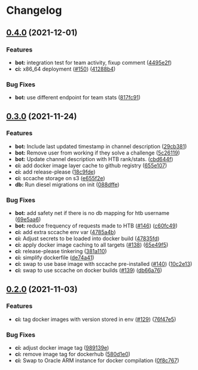 # Changelog

## [0.4.0](https://www.github.com/Huskehhh/CTFd-rs/compare/v0.3.0...v0.4.0) (2021-12-01)


### Features

* **bot:** integration test for team activity, fixup comment ([4495e2f](https://www.github.com/Huskehhh/CTFd-rs/commit/4495e2f4f26f035b46e9743b70ec18265d45e9ec))
* **ci:** x86_64 deployment ([#150](https://www.github.com/Huskehhh/CTFd-rs/issues/150)) ([41288b4](https://www.github.com/Huskehhh/CTFd-rs/commit/41288b4ffeaf63b20ce20776e128742baf65c3e2))


### Bug Fixes

* **bot:** use different endpoint for team stats ([817fc91](https://www.github.com/Huskehhh/CTFd-rs/commit/817fc911ecfbafd09059ab4afc66e7276794c9f1))

## [0.3.0](https://www.github.com/Huskehhh/CTFd-rs/compare/v0.2.0...v0.3.0) (2021-11-24)


### Features

* **bot:** Include last updated timestamp in channel description ([29cb381](https://www.github.com/Huskehhh/CTFd-rs/commit/29cb381f4ab3d0c23463ac90191d0a1f9ccefa25))
* **bot:** Remove user from working if they solve a challenge ([5c26119](https://www.github.com/Huskehhh/CTFd-rs/commit/5c261190b9405990cfa21d7753cddf7f6d98c147))
* **bot:** Update channel description with HTB rank/stats. ([cbd644f](https://www.github.com/Huskehhh/CTFd-rs/commit/cbd644f8d82f5bb6f108ea25a80692cf86b12c2f))
* **ci:** add docker image layer cache to github registry ([655e107](https://www.github.com/Huskehhh/CTFd-rs/commit/655e10790be98dccbee1c5cd894ff4562a90d98e))
* **ci:** add release-please ([18c9fde](https://www.github.com/Huskehhh/CTFd-rs/commit/18c9fde0cd9880c0831d48b5116b5a0c90280b81))
* **ci:** sccache storage on s3 ([e655f2e](https://www.github.com/Huskehhh/CTFd-rs/commit/e655f2ee6c78b72c5ef7268137c686685a74112c))
* **db:** Run diesel migrations on init ([088dffe](https://www.github.com/Huskehhh/CTFd-rs/commit/088dffe9664d9e9f40717719cba1831911d408c0))


### Bug Fixes

* **bot:** add safety net if there is no db mapping for htb username ([69e5aa6](https://www.github.com/Huskehhh/CTFd-rs/commit/69e5aa6b4d7a08e80e41a76084bfd6452179ed4d))
* **bot:** reduce frequency of requests made to HTB ([#146](https://www.github.com/Huskehhh/CTFd-rs/issues/146)) ([c60fc49](https://www.github.com/Huskehhh/CTFd-rs/commit/c60fc49d8594214bb5582707b6cf2724a69f8bdc))
* **ci:** add extra sccache env var ([4785a4b](https://www.github.com/Huskehhh/CTFd-rs/commit/4785a4bf6c38b934fbd764572c3635434fb97a29))
* **ci:** Adjust secrets to be loaded into docker build ([47835fd](https://www.github.com/Huskehhh/CTFd-rs/commit/47835fd248adb874ec739adae94a7e547e58de7b))
* **ci:** apply docker image caching to all targets ([#138](https://www.github.com/Huskehhh/CTFd-rs/issues/138)) ([65e49f5](https://www.github.com/Huskehhh/CTFd-rs/commit/65e49f59540c1bf89ff0925f004008ea5207226e))
* **ci:** release-please tinkering ([381a110](https://www.github.com/Huskehhh/CTFd-rs/commit/381a11091e53280fe2dd0f194c845c50fdc32cf2))
* **ci:** simplify dockerfile ([de74a41](https://www.github.com/Huskehhh/CTFd-rs/commit/de74a41d38104e5f8240100568619d8c1ccc51a0))
* **ci:** swap to use base image with sccache pre-installed ([#140](https://www.github.com/Huskehhh/CTFd-rs/issues/140)) ([10c2e13](https://www.github.com/Huskehhh/CTFd-rs/commit/10c2e133d670509742f30f21128602210ba26a82))
* **ci:** swap to use sccache on docker builds ([#139](https://www.github.com/Huskehhh/CTFd-rs/issues/139)) ([db66a76](https://www.github.com/Huskehhh/CTFd-rs/commit/db66a76771820300c71e9451cb5b8113de3e63ce))

## [0.2.0](https://www.github.com/Huskehhh/CTFd-rs/compare/v0.1.1...v0.2.0) (2021-11-03)


### Features

* **ci:** tag docker images with version stored in env ([#129](https://www.github.com/Huskehhh/CTFd-rs/issues/129)) ([76f47e5](https://www.github.com/Huskehhh/CTFd-rs/commit/76f47e506f11c440173713e51ed8fda6ce210779))


### Bug Fixes

* **ci:** adjust docker image tag ([989139e](https://www.github.com/Huskehhh/CTFd-rs/commit/989139e3aa97551db5d1ff894b5eded35ea47be7))
* **ci:** remove image tag for dockerhub ([580d1e0](https://www.github.com/Huskehhh/CTFd-rs/commit/580d1e0040905fb95e4448433f84b6f67fed16c9))
* **ci:** Swap to Oracle ARM instance for docker compilation ([0f8c767](https://www.github.com/Huskehhh/CTFd-rs/commit/0f8c76778ceb904e2a7929ea49b247fbfc53a828))

